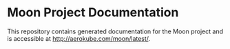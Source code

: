 # Moon Project Documentation
This repository contains generated documentation for the Moon project and is accessible at http://aerokube.com/moon/latest/.
